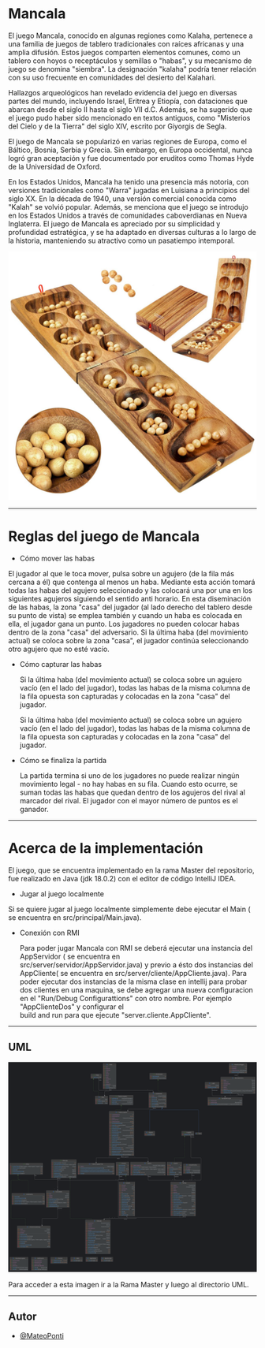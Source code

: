  # Mancala 



El juego Mancala, conocido en algunas regiones como Kalaha, pertenece a una familia de juegos de tablero tradicionales con raíces africanas y una amplia difusión. Estos juegos comparten elementos comunes, como un tablero con hoyos o receptáculos y semillas o "habas", y su mecanismo de juego se denomina "siembra". La designación "kalaha" podría tener relación con su uso frecuente en comunidades del desierto del Kalahari.

Hallazgos arqueológicos han revelado evidencia del juego en diversas partes del mundo, incluyendo Israel, Eritrea y Etiopía, con dataciones que abarcan desde el siglo II hasta el siglo VII d.C. Además, se ha sugerido que el juego pudo haber sido mencionado en textos antiguos, como "Misterios del Cielo y de la Tierra" del siglo XIV, escrito por Giyorgis de Segla.

El juego de Mancala se popularizó en varias regiones de Europa, como el Báltico, Bosnia, Serbia y Grecia. Sin embargo, en Europa occidental, nunca logró gran aceptación y fue documentado por eruditos como Thomas Hyde de la Universidad de Oxford.

En los Estados Unidos, Mancala ha tenido una presencia más notoria, con versiones tradicionales como "Warra" jugadas en Luisiana a principios del siglo XX. En la década de 1940, una versión comercial conocida como "Kalah" se volvió popular. Además, se menciona que el juego se introdujo en los Estados Unidos a través de comunidades caboverdianas en Nueva Inglaterra.
El juego de Mancala es apreciado por su simplicidad y profundidad estratégica, y se ha adaptado en diversas culturas a lo largo de la historia, manteniendo su atractivo como un pasatiempo intemporal.

![MancalaJuegoPNG](https://github.com/MateoPonti/Mancala/blob/main/mancala.jpg?raw=true)


------------------------------------------------------------------------------------------------

# Reglas del juego de Mancala





*  Cómo mover las habas

  El jugador al que le toca mover, pulsa sobre un agujero (de la fila más cercana a él) que contenga al menos un haba. Mediante esta acción tomará todas las habas del agujero seleccionado y las colocará una por una en los siguientes agujeros siguiendo el sentido anti horario. En esta diseminación de las habas, la zona "casa" del jugador (al lado derecho del tablero desde su punto de vista) se emplea también y cuando un haba es colocada en ella, el jugador gana un punto. Los jugadores no pueden colocar habas dentro de la zona "casa" del adversario. 
  Si la última haba (del movimiento actual) se coloca sobre la zona "casa", el jugador continúa seleccionando otro agujero que no esté vacío. 


* Cómo capturar las habas 

  Si la última haba (del movimiento actual) se coloca sobre un agujero vacío (en el lado del jugador), todas las habas de la misma columna de la fila opuesta son capturadas y colocadas en la zona "casa" del jugador. 
  
  Si la última haba (del movimiento actual) se coloca sobre un agujero vacío (en el lado del jugador), todas las habas de la misma columna de la fila opuesta son capturadas y colocadas en la zona "casa" del jugador. 



* Cómo se finaliza la partida 

  La partida termina si uno de los jugadores no puede realizar ningún movimiento legal - no hay habas en su fila. Cuando esto ocurre, se suman todas las habas que quedan dentro de los agujeros del rival al marcador del rival. El jugador con el mayor número de puntos es el ganador.





------------------------------------------------------------------------------------------------

# Acerca de la implementación

El juego, que se encuentra implementado en la rama Master del repositorio, fue realizado en Java (jdk 18.0.2) con el editor de código  IntelliJ IDEA.


* Jugar al juego localmente

 Si se quiere jugar al juego localmente simplemente debe ejecutar el Main ( se encuentra en src/principal/Main.java). 

* Conexión con RMI

  
  Para poder jugar Mancala con RMI se deberá ejecutar una instancia del AppServidor ( se encuentra en    
  src/server/servidor/AppServidor.java) y previo a ésto dos instancias del AppCliente( se encuentra en 
  src/server/cliente/AppCliente.java).
  Para poder ejecutar dos instancias de la misma clase en intellij para probar dos clientes en una maquina, se debe agregar 
  una nueva configuracion en el "Run/Debug Configurattions" con otro nombre. Por ejemplo "AppClienteDos" y configurar el    
  build and run para que ejecute "server.cliente.AppCliente".





-----------------------------------------------------------------------------------------------------------------------------

## UML




![UML](https://github.com/MateoPonti/Mancala/blob/master/UML/UMLCOMPLETO.png?raw=true)






Para acceder a esta imagen ir a la Rama Master y luego al directorio UML.






-----------------------------------------------------------------------------------------------------------------------------





## Autor


- [@MateoPonti](https://www.github.com/MateoPonti)


  


  



